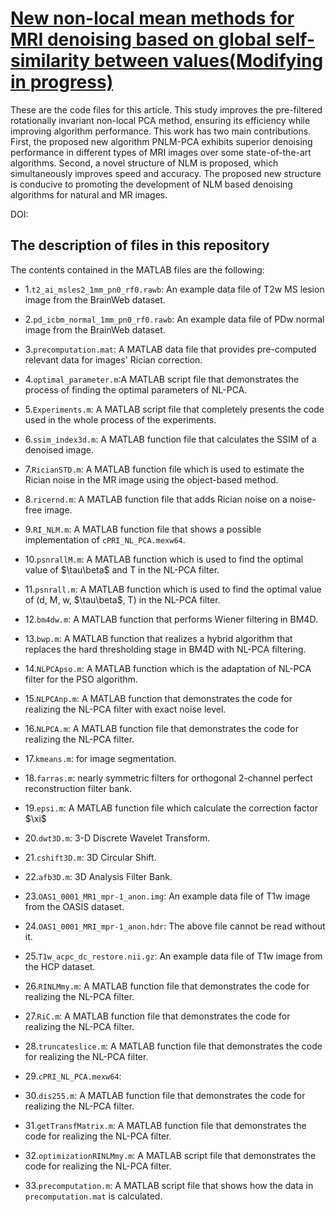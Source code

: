 # [New non-local mean methods for MRI denoising based on global self-similarity between values(Modifying in progress)](https://arxiv.org/abs/2308.14145)
These are the code files for this article. This study improves the pre-filtered rotationally invariant non-local PCA method, ensuring its efficiency while improving algorithm performance. This work has two main contributions. First, the proposed new algorithm PNLM-PCA exhibits superior denoising performance in different types of MRI images over some state-of-the-art algorithms. Second, a novel structure of NLM is proposed, which simultaneously improves speed and accuracy. The proposed new structure is conducive to promoting the development of NLM based denoising algorithms for natural and MR images.

DOI:&#x20;

## The description of files in this repository

The contents contained in the MATLAB files are the following:&#x20;

- 1.`t2_ai_msles2_1mm_pn0_rf0.rawb`: An example data file of T2w MS lesion image from the BrainWeb dataset.

- 2.`pd_icbm_normal_1mm_pn0_rf0.rawb`: An example data file of PDw normal image from the BrainWeb dataset.

- 3.`precomputation.mat`: A MATLAB data file that provides pre-computed relevant data for images' Rician correction.

- 4.`optimal_parameter.m`:A MATLAB script file that demonstrates the process of finding the optimal parameters of NL-PCA.

- 5.`Experiments.m`: A MATLAB script file that completely presents the code used in the whole process of the experiments.

- 6.`ssim_index3d.m`: A MATLAB function file that calculates the SSIM of a denoised image.

- 7.`RicianSTD.m`: A MATLAB function file which is used to estimate the Rician noise in the MR image using the object-based method.

- 8.`ricernd.m`: A MATLAB function file that adds Rician noise on a noise-free image.

- 9.`RI_NLM.m`: A MATLAB function file that shows a possible implementation of `cPRI_NL_PCA.mexw64`.

- 10.`psnrallM.m`: A MATLAB function which is used to find the optimal value of \$\tau\beta\$ and T in the NL-PCA filter.

- 11.`psnrall.m`: A MATLAB function which is used to find the optimal value of (d, M, w, \$\tau\beta\$, T) in the NL-PCA filter.

- 12.`bm4dw.m`: A MATLAB function that performs Wiener filtering in BM4D.

- 13.`bwp.m`: A MATLAB function that realizes a hybrid algorithm that replaces the hard thresholding stage in BM4D with NL-PCA filtering.

- 14.`NLPCApso.m`: A MATLAB function which is the adaptation of NL-PCA filter for the PSO algorithm.

- 15.`NLPCAnp.m`: A MATLAB function that demonstrates the code for realizing the NL-PCA filter with exact noise level.

- 16.`NLPCA.m`: A MATLAB function file that demonstrates the code for realizing the NL-PCA filter.

- 17.`kmeans.m`: for image segmentation.

- 18.`farras.m`: nearly symmetric filters for orthogonal 2-channel perfect reconstruction filter bank.

- 19.`epsi.m`: A MATLAB function file which calculate the correction factor \$\xi\$

- 20.`dwt3D.m`: 3-D Discrete Wavelet Transform.

- 21.`cshift3D.m`: 3D Circular Shift.

- 22.`afb3D.m`: 3D Analysis Filter Bank.

- 23.`OAS1_0001_MR1_mpr-1_anon.img`: An example data file of T1w image from the OASIS dataset.

- 24.`OAS1_0001_MRI_mpr-1_anon.hdr`: The above file cannot be read without it.

- 25.`T1w_acpc_dc_restore.nii.gz`: An example data file of T1w image from the HCP dataset.

- 26.`RINLMmy.m`: A MATLAB function file that demonstrates the code for realizing the NL-PCA filter.

- 27.`RiC.m`: A MATLAB function file that demonstrates the code for realizing the NL-PCA filter.

- 28.`truncateslice.m`: A MATLAB function file that demonstrates the code for realizing the NL-PCA filter.

- 29.`cPRI_NL_PCA.mexw64`:

- 30.`dis255.m`: A MATLAB function file that demonstrates the code for realizing the NL-PCA filter.

- 31.`getTransfMatrix.m`: A MATLAB function file that demonstrates the code for realizing the NL-PCA filter.

- 32.`optimizationRINLMmy.m`: A MATLAB script file that demonstrates the code for realizing the NL-PCA filter.

- 33.`precomputation.m`: A MATLAB script file that shows how the data in `precomputation.mat` is calculated.








